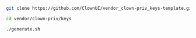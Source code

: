 ```bash
git clone https://github.com/ClownUI/vendor_clown-priv_keys-template.git -b master vendor/clown-priv/keys
```

```bash
cd vendor/clown-priv/keys
```

```bash
./generate.sh
```
